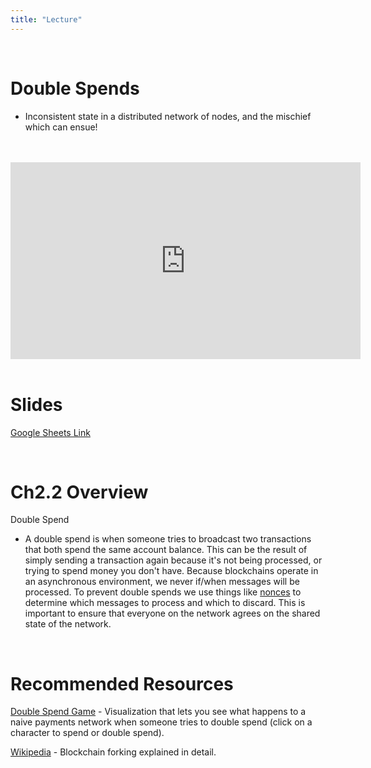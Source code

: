 ```yaml
---
title: "Lecture"
---
```


<br />

# Double Spends
- Inconsistent state in a distributed network of nodes, and the mischief which can ensue!

<br />
<br />
<iframe
	width="560"
	height="315"
	src="https://www.youtube-nocookie.com/embed/k6JVGR7Jx0A"
	frameborder="0"
	allow="accelerometer; autoplay; encrypted-media; gyroscope; picture-in-picture"
	allowfullscreen>
</iframe>
<br />
<br />

# Slides

[Google Sheets Link](https://docs.google.com/presentation/d/1o_jfMuD8WJHM808Q90_5sdllt31Kzv2EQgiU-mRjfzM/edit#slide=id.g4023786b63_0_0)

<br />

# Ch2.2 Overview

Double Spend
- A double spend is when someone tries to broadcast two transactions that both spend the same account balance. This can be the result of simply sending a transaction again because it's not being processed, or trying to spend money you don't have. Because blockchains operate in an asynchronous environment, we never if/when messages will be processed. To prevent double spends we use things like [nonces](../../ch1/ch1.3/lecture) to determine which messages to process and which to discard. This is important to ensure that everyone on the network agrees on the shared state of the network.

<br />

# Recommended Resources

[Double Spend Game](https://cryptoeconomics-study.github.io/visualizations/) - Visualization that lets you see what happens to a naive payments network when someone tries to double spend (click on a character to spend or double spend).

[Wikipedia](https://en.wikipedia.org/wiki/Fork_(blockchain)) - Blockchain forking explained in detail.

<br />

